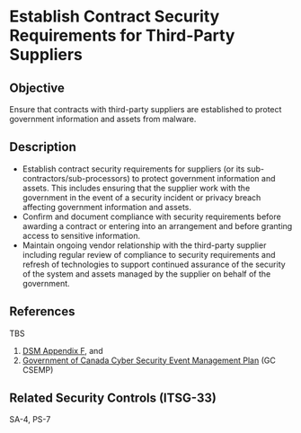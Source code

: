 # Establish Contract Security Requirements for Third-Party Suppliers

## Objective

Ensure that contracts with third-party suppliers are established to protect government information and assets from malware.

## Description

- Establish contract security requirements for suppliers (or its sub-contractors/sub-processors) to protect government information and assets. This includes ensuring that the supplier work with the government in the event of a security incident or privacy breach affecting government information and assets.
- Confirm and document compliance with security requirements before awarding a contract or entering into an arrangement and before granting access to sensitive information.
- Maintain ongoing vendor relationship with the third-party supplier including regular review of compliance to security requirements and refresh of technologies to support continued assurance of the security of the system and assets managed by the supplier on behalf of the government.

## References

TBS

1. [DSM Appendix F](https://www.tbs-sct.gc.ca/pol/doc-eng.aspx?id=32611#appF), and
2. [Government of Canada Cyber Security Event Management Plan](https://www.canada.ca/en/government/system/digital-government/online-security-privacy/security-identity-management/government-canada-cyber-security-event-management-plan.html#toc5) (GC CSEMP)

## Related Security Controls (ITSG-33)

SA-4, PS-7

